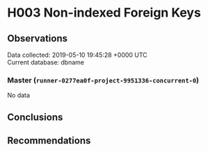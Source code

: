 # H003 Non-indexed Foreign Keys #

## Observations ##
Data collected: 2019-05-10 19:45:28 +0000 UTC  
Current database: dbname  

### Master (`runner-0277ea0f-project-9951336-concurrent-0`) ###


No data


## Conclusions ##


## Recommendations ##

